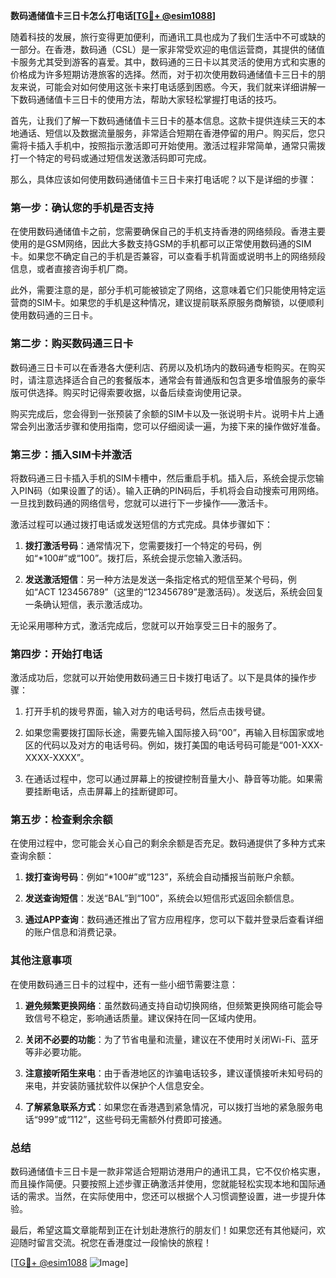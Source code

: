 **数码通储值卡三日卡怎么打电话[[TG💪+ @esim1088](https://t.me/s/esim1088)]**

随着科技的发展，旅行变得更加便利，而通讯工具也成为了我们生活中不可或缺的一部分。在香港，数码通（CSL）是一家非常受欢迎的电信运营商，其提供的储值卡服务尤其受到游客的喜爱。其中，数码通的三日卡以其灵活的使用方式和实惠的价格成为许多短期访港旅客的选择。然而，对于初次使用数码通储值卡三日卡的朋友来说，可能会对如何使用这张卡来打电话感到困惑。今天，我们就来详细讲解一下数码通储值卡三日卡的使用方法，帮助大家轻松掌握打电话的技巧。

首先，让我们了解一下数码通储值卡三日卡的基本信息。这款卡提供连续三天的本地通话、短信以及数据流量服务，非常适合短期在香港停留的用户。购买后，您只需将卡插入手机中，按照指示激活即可开始使用。激活过程非常简单，通常只需拨打一个特定的号码或通过短信发送激活码即可完成。

那么，具体应该如何使用数码通储值卡三日卡来打电话呢？以下是详细的步骤：

### **第一步：确认您的手机是否支持**

在使用数码通储值卡之前，您需要确保自己的手机支持香港的网络频段。香港主要使用的是GSM网络，因此大多数支持GSM的手机都可以正常使用数码通的SIM卡。如果您不确定自己的手机是否兼容，可以查看手机背面或说明书上的网络频段信息，或者直接咨询手机厂商。

此外，需要注意的是，部分手机可能被锁定了网络，这意味着它们只能使用特定运营商的SIM卡。如果您的手机是这种情况，建议提前联系原服务商解锁，以便顺利使用数码通的三日卡。

### **第二步：购买数码通三日卡**

数码通三日卡可以在香港各大便利店、药房以及机场内的数码通专柜购买。在购买时，请注意选择适合自己的套餐版本，通常会有普通版和包含更多增值服务的豪华版可供选择。购买时记得索要收据，以备后续查询使用记录。

购买完成后，您会得到一张预装了余额的SIM卡以及一张说明卡片。说明卡片上通常会列出激活步骤和使用指南，您可以仔细阅读一遍，为接下来的操作做好准备。

### **第三步：插入SIM卡并激活**

将数码通三日卡插入手机的SIM卡槽中，然后重启手机。插入后，系统会提示您输入PIN码（如果设置了的话）。输入正确的PIN码后，手机将会自动搜索可用网络。一旦找到数码通的网络信号，您就可以进行下一步操作——激活卡。

激活过程可以通过拨打电话或发送短信的方式完成。具体步骤如下：

1. **拨打激活号码**：通常情况下，您需要拨打一个特定的号码，例如“*100#”或“100”。拨打后，系统会提示您输入激活码。
   
2. **发送激活短信**：另一种方法是发送一条指定格式的短信至某个号码，例如“ACT 123456789”（这里的“123456789”是激活码）。发送后，系统会回复一条确认短信，表示激活成功。

无论采用哪种方式，激活完成后，您就可以开始享受三日卡的服务了。

### **第四步：开始打电话**

激活成功后，您就可以开始使用数码通三日卡拨打电话了。以下是具体的操作步骤：

1. 打开手机的拨号界面，输入对方的电话号码，然后点击拨号键。
   
2. 如果您需要拨打国际长途，需要先输入国际接入码“00”，再输入目标国家或地区的代码以及对方的电话号码。例如，拨打美国的电话号码可能是“001-XXX-XXXX-XXXX”。

3. 在通话过程中，您可以通过屏幕上的按键控制音量大小、静音等功能。如果需要挂断电话，点击屏幕上的挂断键即可。

### **第五步：检查剩余余额**

在使用过程中，您可能会关心自己的剩余余额是否充足。数码通提供了多种方式来查询余额：

1. **拨打查询号码**：例如“*100#”或“123”，系统会自动播报当前账户余额。
   
2. **发送查询短信**：发送“BAL”到“100”，系统会以短信形式返回余额信息。

3. **通过APP查询**：数码通还推出了官方应用程序，您可以下载并登录后查看详细的账户信息和消费记录。

### **其他注意事项**

在使用数码通三日卡的过程中，还有一些小细节需要注意：

1. **避免频繁更换网络**：虽然数码通支持自动切换网络，但频繁更换网络可能会导致信号不稳定，影响通话质量。建议保持在同一区域内使用。

2. **关闭不必要的功能**：为了节省电量和流量，建议在不使用时关闭Wi-Fi、蓝牙等非必要功能。

3. **注意接听陌生来电**：由于香港地区的诈骗电话较多，建议谨慎接听未知号码的来电，并安装防骚扰软件以保护个人信息安全。

4. **了解紧急联系方式**：如果您在香港遇到紧急情况，可以拨打当地的紧急服务电话“999”或“112”，这些号码无需额外付费即可接通。

### **总结**

数码通储值卡三日卡是一款非常适合短期访港用户的通讯工具，它不仅价格实惠，而且操作简便。只要按照上述步骤正确激活并使用，您就能轻松实现本地和国际通话的需求。当然，在实际使用中，您还可以根据个人习惯调整设置，进一步提升体验。

最后，希望这篇文章能帮到正在计划赴港旅行的朋友们！如果您还有其他疑问，欢迎随时留言交流。祝您在香港度过一段愉快的旅程！

[[TG💪+ @esim1088](https://t.me/s/esim1088) ![Image](https://i.postimg.cc/4NQfJmqS/Snipaste-2025-05-13-00-14-12.png)]